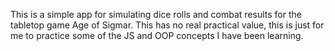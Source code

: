 This is a simple app for simulating dice rolls and combat results for the tabletop game Age of Sigmar. This has no real practical value, this is just for me to practice some of the JS and OOP concepts I have been learning.
